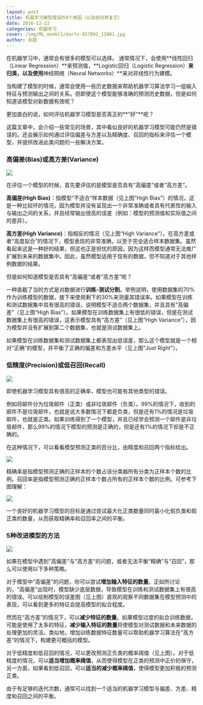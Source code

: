 ```yaml
---
layout: post
title: 机器学习模型错误的4个原因（以及如何修复它）
date: 2016-12-22 
categories: 机器学习  
cover: /img/ML_model1/darts-857092_12801.jpg
author: 永超   
--- 
```


在机器学习中，通常会有很多的模型可以选择。 通常情况下，会使用**线性回归（Linear Regression）**来预测值，**Logistic回归（Logistic Regression）**来归类，以及使用**神经网络（Neural Networks）**来对非线性行为建模。

当构建了模型的时候，通常会使用一些历史数据来帮助机器学习算法学习一组输入特征与预测输出之间的关系。但即使这个模型能够准确的预测历史数据，但是如何知道该模型对新数据有效呢？

更加直白的说，如何评估机器学习模型是否真正的**“好”**呢？

这篇文章中，会介绍一些常见的场景，其中看似良好的机器学习模型可能仍然是错误的。还会展示如何通过评估偏差与方差以及精确度、召回的指标来评估一个模型，并提供改进此类问题的一些解决方案。

### **高偏差(Bias)或高方差(Variance)**

![](/img/ML_model1/highbiasorhighvariance.png)

在评估一个模型的时候，首先要评估的是模型是否具有“高偏差”或者“高方差”。

**高偏差(High Bias)**：指模型“不适合”样本数据（见上图“High Bias”）的情况。这是一种比较坏的情况，因为模型并没有呈现出一个非常准确或者具有代表性的输入与输出之间的关系，并且经常输出很高的误差（例如：模型的预测值和实际值之间的差异）。

**高方差(High Variance)**：指相反的情况（见上图“High Variance”）。在高方差或者“高度拟合”的情况下，模型表现的非常准确，以至于完全适合样本数据集。虽然看起来这是一种好的结果，但这也正是担忧的原因，因为这样而模型通常无法推广扩展到未来的数据集中。因此，虽然模型适用于现有的数据，但不知道对于其他样例数据的结果。

但是如何知道模型是否具有“高偏差”或者“高方差”呢？

一种直截了当的方式是对数据进行**训练-测试分割**。举例说明，使用数据集的70%作为训练模型的数据，接下来使用剩下的30%来测量其错误率。如果模型在训练和测试数据集中具有很高的错误，说明模型不适合两个数据集，并且具有“高偏差”（见上图“High Bias”）。如果模型在训练数据集上有很低的错误，但是在测试数据集上有很高的错误，这表示模型具有“高方差”（见上图“High Variance”），因为模型并没有扩展到第二个数据集，也就是测试数据集上。

如果模型在训练数据集和测试数据集上都表现出低误差，那么这个模型就是一个相对“正确”的模型，并平衡了正确的偏差和方差水平（见上图“Just Right”）。


### **低精度(Precision)或低召回(Recall)**

![](/img/ML_model1/LowPrecisionLowRecall.png)

即使机器学习模型具有很高的正确率，模型也可能有其他类型的错误。

例如将邮件分为垃圾邮件（正类）或非垃圾邮件（负类）。99%的情况下，收到的邮件不是垃圾邮件，也就是说大多数情况下都是负类，但是还有1%的情况是垃圾邮件，也就是正类。如果训练得到了一个模型，并且已经学会预测一个邮件是非垃圾邮件，那么99%的情况下模型的预测是正确的，但是还有1%的情况下却是不正确的。

在这种情况下，可以看看模型预测正类的百分比，由精度和召回两个指标给出。

![](/img/ML_model1/precision_recall.png)

精确率是指模型预测正确的正样本的个数占该分类器所有分类为正样本个数的比例。召回率是指模型预测正确的正样本个数占所有的正样本个数的比例。可参考下图理解：

![](/img/ML_model1/20111124212141974.jpg)

一个良好的机器学习模型的目标是通过尝试最大化正类数量同时最小化假负类和假正类的数量，从而获取精确率和召回率之间的平衡。

### **5种改进模型的方法**

![](/img/ML_model1/5waytoimprovemodel.png)

如果在模型中遇到"高偏差"与"高方差"的问题，或者无法平衡“精确”与“召回”，那么可以使用以下多种策略。

对于模型中“高偏差”的问题，你可以尝试**增加输入特征的数量**。正如所讨论的，“高偏差”出现时，模型缺少底层数据，导致模型在训练和测试数据集上有很高的错误。可以绘制模型的误差图（见上图）直观的观察不同数据集在模型预测中的表现，可以看到更多的特征会提高模型的拟合程度。

然而在“高方差”的情况下，可以**减少特征的数量**。如果模型过度的拟合训练数据，可能是使用了太多的特征，**减少输入特征的数量**将使模型对测试数据和未来数据的处理更加的灵活。类似地，增加训练数据特征数量可以帮助机器学习算法在“高方差”的情况下，构建更可概括的模型。

对于低精度和低召回的情况，可以更改预测正负类的概率阈值（见上图）。对于低精度的情况，可以**适当增加概率阈值**，从而使得模型在正类的预测中正价的保守，另一方面，如果看到低召回，可以**适当的减少概率阈值**，使得模型更加积极的预测正类。

由于有足够的迭代次数，通常可以找到一个适当的机器学习模型与偏差、方差、精度和召回之间的平衡。




